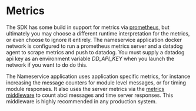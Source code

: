 # Metrics

The SDK has some build in support for metrics via [prometheus](https://prometheus.io/), but ultimately you may choose a different runtime interpretation for the metrics, or even choose to ignore it entirely. The nameservice application docker network is configured to run a prometheus metrics server and a datadog agent to scrape metrics and push to datadog. You must supply a datadog api key as an environment variable *DD_API_KEY* when you launch the network if you want to do do this.

The Nameservice application uses application specific metrics, for instance increasing the message counters for module level messages, or for timing module responses. It also uses the server metrics via the [metrics middleware](https://github.com/f-o-a-m/hs-abci/blob/master/hs-abci-extra/src/Network/ABCI/Server/Middleware/Metrics.hs) to count abci messages and time server responses. This middleware is highly recommended in any production system.